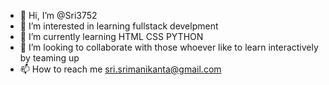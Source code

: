 - 👋 Hi, I’m @Sri3752
- 👀 I’m interested in learning fullstack develpment
- 🌱 I’m currently learning HTML CSS PYTHON
- 💞️ I’m looking to collaborate with those whoever like to learn interactively by teaming up
- 📫 How to reach me sri.srimanikanta@gmail.com

<!---
Sri3752/Sri3752 is a ✨ special ✨ repository because its `README.md` (this file) appears on your GitHub profile.
You can click the Preview link to take a look at your changes.
--->
